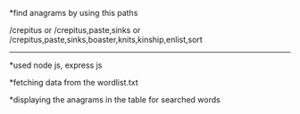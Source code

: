 *find anagrams by using this paths

/crepitus
or
/crepitus,paste,sinks
or
/crepitus,paste,sinks,boaster,knits,kinship,enlist,sort

------------------------------------------------------------------

*used node js, express js

*fetching data from the wordlist.txt

*displaying the anagrams in the table for searched words